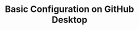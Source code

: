 ---
layout: module
title: Basic Configuration on GitHub Desktop
pre-requisites: CONT-05_Merging-pull-requests
learning-objective: Successfully configure the GitHub desktop app to be able to work effectively with GitHub remotes.
screens:
  - video-slide:
      title: Configuring GitHub Desktop
      video: https://www.youtube.com/watch?v=r5C6yXNaSGo
      video-script:
        - do: "Navigate to `mac.github.com`"
          say: "Before we can get started, you will need to ensure you have GitHub for Mac downloaded and installed on your computer."
        - do: "Click `GitHub > Preferences`"
          say: "The app will walk you through the set-up steps during the installation. Just in case, let make sure we have the app configured properly."
        - do: "Click `Advanced`"
          say: "Ensure your username and email address match the values set in your GitHub account. This allows the app to share information seamlessly with GitHub."
      production-notes:
additional-labs:
additional-questions:
resources:

---
